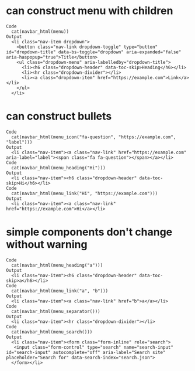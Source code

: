 # can construct menu with children

    Code
      cat(navbar_html(menu))
    Output
      <li class="nav-item dropdown">
        <button class="nav-link dropdown-toggle" type="button" id="dropdown-title" data-bs-toggle="dropdown" aria-expanded="false" aria-haspopup="true">Title</button>
        <ul class="dropdown-menu" aria-labelledby="dropdown-title">
          <li><h6 class="dropdown-header" data-toc-skip>Heading</h6></li>
          <li><hr class="dropdown-divider"></li>
          <li><a class="dropdown-item" href="https://example.com">Link</a></li>
        </ul>
      </li>

# can construct bullets

    Code
      cat(navbar_html(menu_icon("fa-question", "https://example.com", "label")))
    Output
      <li class="nav-item"><a class="nav-link" href="https://example.com" aria-label="label"><span class="fa fa-question"></span></a></li>
    Code
      cat(navbar_html(menu_heading("Hi")))
    Output
      <li class="nav-item"><h6 class="dropdown-header" data-toc-skip>Hi</h6></li>
    Code
      cat(navbar_html(menu_link("Hi", "https://example.com")))
    Output
      <li class="nav-item"><a class="nav-link" href="https://example.com">Hi</a></li>

# simple components don't change without warning

    Code
      cat(navbar_html(menu_heading("a")))
    Output
      <li class="nav-item"><h6 class="dropdown-header" data-toc-skip>a</h6></li>
    Code
      cat(navbar_html(menu_link("a", "b")))
    Output
      <li class="nav-item"><a class="nav-link" href="b">a</a></li>
    Code
      cat(navbar_html(menu_separator()))
    Output
      <li class="nav-item"><hr class="dropdown-divider"></li>
    Code
      cat(navbar_html(menu_search()))
    Output
      <li class="nav-item"><form class="form-inline" role="search">
       <input class="form-control" type="search" name="search-input" id="search-input" autocomplete="off" aria-label="Search site" placeholder="Search for" data-search-index="search.json"> 
      </form></li>


